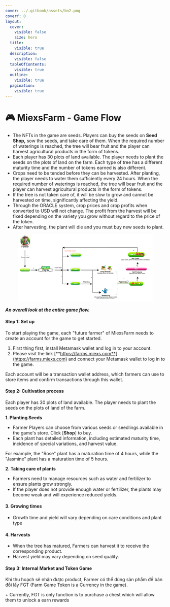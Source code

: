 ```yaml
---
cover: ../.gitbook/assets/bn2.png
coverY: 0
layout:
  cover:
    visible: false
    size: hero
  title:
    visible: true
  description:
    visible: false
  tableOfContents:
    visible: true
  outline:
    visible: true
  pagination:
    visible: true
---
```


# 🎮 MiexsFarm - Game Flow

* The NFTs in the game are seeds. Players can buy the seeds on **Seed Shop,** sow the seeds, and take care of them. When the required number of waterings is reached, the tree will bear fruit and the player can harvest agricultural products in the form of tokens.
* Each player has 30 plots of land available. The player needs to plant the seeds on the plots of land on the farm. Each type of tree has a different maturity time and the number of tokens earned is also different.
* Crops need to be tended before they can be harvested. After planting, the player needs to water them sufficiently every 24 hours. When the required number of waterings is reached, the tree will bear fruit and the player can harvest agricultural products in the form of tokens.
* If the tree is not taken care of, it will be slow to grow and cannot be harvested on time, significantly affecting the yield.
* Through the ORACLE system, crop prices and crop profits when converted to USD will not change. The profit from the harvest will be fixed depending on the variety you grow without regard to the price of the token.
* After harvesting, the plant will die and you must buy new seeds to plant.

<figure><img src="../.gitbook/assets/Screenshot 2024-04-17 172448.png" alt=""><figcaption></figcaption></figure>

_**An overall look at the entire game flow.**_&#x20;

#### **Step 1: Set up**

To start playing the game, each "future farmer" of MiexsFarm needs to create an account for the game to get started.

1. First thing first, install Metamask wallet and log in to your account.
2. Please visit the link [**https://farms.miexs.com**](https://farms.miexs.com) and connect your Metamask wallet to log in to the game.

Each account will be a transaction wallet address, which farmers can use to store items and confirm transactions through this wallet.

#### **Step 2:** Cultivation process

Each player has 30 plots of land available. The player needs to plant the seeds on the plots of land of the farm.

**1. Planting Seeds**

* Farmer Players can choose from various seeds or seedlings available in the game's store. Click \[**Shop**] to buy.
* Each plant has detailed information, including estimated maturity time, incidence of special variations, and harvest value.

For example, the "Rose" plant has a maturation time of 4 hours, while the "Jasmine" plant has a maturation time of 5 hours.

**2. Taking care of plants**

* Farmers need to manage resources such as water and fertilizer to ensure plants grow strongly.
* If the player does not provide enough water or fertilizer, the plants may become weak and will experience reduced yields.

#### **3. Growing times**&#x20;

* Growth time and yield will vary depending on care conditions and plant type

#### **4. Harvests**&#x20;

* When the tree has matured, Farmers can harvest it to receive the corresponding product.
* Harvest yield may vary depending on seed quality.

#### **Step 3:**  Internal Market and Token Game

Khi thu hoạch sẽ nhận được product,  Farmer có thể dùng sản phẩm đế bán đổi lấy FGT (Farm Game Token is a Currency in the game).&#x20;

\+ Currently, FGT is only function is to purchase a chest which will allow them to unlock a earn rewards







